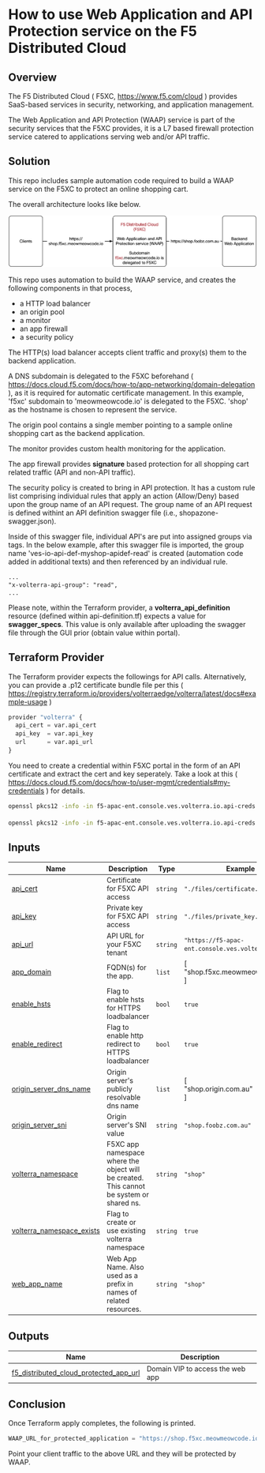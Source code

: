# How to use Web Application and API Protection service on the F5 Distributed Cloud

## Overview

The F5 Distributed Cloud ( F5XC, <https://www.f5.com/cloud> ) provides SaaS-based services in security, networking, and application management.

The Web Application and API Protection (WAAP) service is part of the security services that the F5XC provides, it is a L7 based firewall protection service catered to applications serving web and/or API traffic.

## Solution

This repo includes sample automation code required to build a WAAP service on the F5XC to protect an online shopping cart.

The overall architecture looks like below.

![image info](./files/architecture.png)

This repo uses automation to build the WAAP service, and creates the following components in that process,

- a HTTP load balancer
- an origin pool
- a monitor
- an app firewall
- a security policy

The HTTP(s) load balancer accepts client traffic and proxy(s) them to the backend application. 

A DNS subdomain is delegated to the F5XC beforehand ( <https://docs.cloud.f5.com/docs/how-to/app-networking/domain-delegation> ), as it is required for automatic certificate management. In this example, 'f5xc' subdomain to 'meowmeowcode.io' is delegated to the F5XC. 'shop' as the hostname is chosen to represent the service.

The origin pool contains a single member pointing to a sample online shopping cart as the backend application.

The monitor provides custom health monitoring for the application.

The app firewall provides **signature** based protection for all shopping cart related traffic (API and non-API traffic).

The security policy is created to bring in API protection. It has a custom rule list comprising individual rules that apply an action (Allow/Deny) based upon the group name of an API request. The group name of an API request is defined withint an API definition swagger file (i.e., shopazone-swagger.json).

Inside of this swagger file, individual API's are put into assigned groups via tags. In the below example, after this swagger file is imported, the group name 'ves-io-api-def-myshop-apidef-read' is created (automation code added in additional texts) and then referenced by an individual rule.

```text
...
"x-volterra-api-group": "read",
...
```

Please note, within the Terraform provider, a **volterra_api_definition** resource (defined within api-definition.tf) expects a value for **swagger_specs**. This value is only available after uploading the swagger file through the GUI prior (obtain value within portal).

## Terraform Provider

The Terraform provider expects the followings for API calls. Alternatively, you can provide a .p12 certificate bundle file per this ( <https://registry.terraform.io/providers/volterraedge/volterra/latest/docs#example-usage> )

```python
provider "volterra" {
  api_cert = var.api_cert
  api_key  = var.api_key
  url      = var.api_url
}
```

You need to create a credential within F5XC portal in the form of an API certificate and extract the cert and key seperately. Take a look at this ( <https://docs.cloud.f5.com/docs/how-to/user-mgmt/credentials#my-credentials> ) for details.

```bash
openssl pkcs12 -info -in f5-apac-ent.console.ves.volterra.io.api-creds.p12 -nokeys -out certificate.cert 

openssl pkcs12 -info -in f5-apac-ent.console.ves.volterra.io.api-creds.p12 -nodes -nocerts -out private.key 
```

## Inputs

| Name | Description | Type | Example | Required |
|------|-------------|------|---------|:--------:|
| <a name="input_api_cert"></a> [api\_cert](#input\_api\_cert) | Certificate for F5XC API access | `string` | `"./files/certificate.cert"` | no |
| <a name="input_api_key"></a> [api\_key](#input\_api\_key) | Private key for F5XC API access | `string` | `"./files/private_key.key"` | no |
| <a name="input_api_url"></a> [api\_url](#input\_api\_url) | API URL for your F5XC tenant | `string` | `"https://f5-apac-ent.console.ves.volterra.io/api"` | no |
| <a name="input_app_domain"></a> [app\_domain](#input\_app\_domain) | FQDN(s) for the app. | `list` |  [ <br> "shop.f5xc.meowmeowcode.io" <br> ] | no |
| <a name="input_enable_hsts"></a> [enable\_hsts](#input\_enable\_hsts) | Flag to enable hsts for HTTPS loadbalancer | `bool` | `true` | no |
| <a name="input_enable_redirect"></a> [enable\_redirect](#input\_enable\_redirect) | Flag to enable http redirect to HTTPS loadbalancer | `bool` | `true` | no |
| <a name="input_origin_server_dns_name"></a> [origin\_server\_dns\_name](#input\_origin\_server\_dns\_name) | Origin server's publicly resolvable dns name | `list` | [<br>  "shop.origin.com.au"<br>] | no |
| <a name="input_origin_server_sni"></a> [origin\_server\_sni](#input\_origin\_server\_sni) | Origin server's SNI value | `string` | `"shop.foobz.com.au"` | no |
| <a name="input_volterra_namespace"></a> [volterra\_namespace](#input\_volterra\_namespace) | F5XC app namespace where the object will be created. This cannot be system or shared ns. | `string` | `"shop"` | no |
| <a name="input_volterra_namespace_exists"></a> [volterra\_namespace\_exists](#input\_volterra\_namespace\_exists) | Flag to create or use existing volterra namespace | `string` | `true` | no |
| <a name="input_web_app_name"></a> [web\_app\_name](#input\_web\_app\_name) | Web App Name. Also used as a prefix in names of related resources. | `string` | `"shop"` | no |

## Outputs

| Name | Description |
|------|-------------|
| <a name="output_f5_distributed_cloud_protected_app_url"></a> [f5\_distributed\_cloud\_protected\_app\_url](#output\_f5\_distributed\_cloud\_protected\_app\_url) | Domain VIP to access the web app |

## Conclusion

Once Terraform apply completes, the following is printed.

```python
WAAP_URL_for_protected_application = "https://shop.f5xc.meowmeowcode.io"
```

Point your client traffic to the above URL and they will be protected by WAAP.










